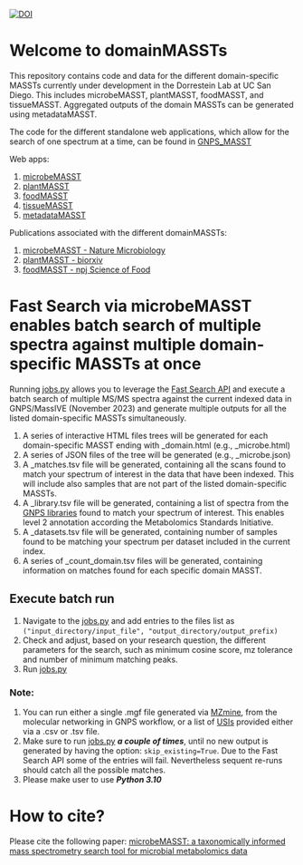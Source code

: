 [![DOI](https://zenodo.org/badge/492844724.svg)](https://zenodo.org/badge/latestdoi/492844724)

# Welcome to domainMASSTs
This repository contains code and data for the different domain-specific MASSTs currently under development in the Dorrestein Lab at UC San Diego. This includes microbeMASST, plantMASST, foodMASST, and tissueMASST. Aggregated outputs of the domain MASSTs can be generated using metadataMASST.

The code for the different standalone web applications, which allow for the search of one spectrum at a time, can be found in [GNPS_MASST](https://github.com/mwang87/GNPS_MASST)

Web apps:
1. [microbeMASST](https://masst.gnps2.org/microbemasst/)
2. [plantMASST](https://masst.gnps2.org/plantmasst/)
3. [foodMASST](https://masst.gnps2.org/foodmasst2/)
4. [tissueMASST](https://masst.gnps2.org/tissuemasst/)
5. [metadataMASST](https://masst.gnps2.org/metadatamasst/)

Publications associated with the different domainMASSTs:
1. [microbeMASST - Nature Microbiology](https://www.nature.com/articles/s41564-023-01575-9)
2. [plantMASST - biorxiv](https://www.biorxiv.org/content/10.1101/2024.05.13.593988v1)
3. [foodMASST - npj Science of Food](https://www.nature.com/articles/s41538-022-00137-3)

# Fast Search via microbeMASST enables batch search of multiple spectra against multiple domain-specific MASSTs at once

Running [jobs.py](https://github.com/robinschmid/microbe_masst/blob/master/code/jobs.py) allows you to leverage the [Fast Search API](https://fasst.gnps2.org/fastsearch/) and execute a batch search of multiple MS/MS spectra against the current indexed data in GNPS/MassIVE (November 2023) and generate multiple outputs for all the listed domain-specific MASSTs simultaneously.

1. A series of interactive HTML files trees will be generated for each domain-specific MASST ending with _domain.html (e.g., _microbe.html)
2. A series of JSON files of the tree will be generated (e.g., _microbe.json)
3. A _matches.tsv file will be generated, containing all the scans found to match your spectrum of interest in the data that have been indexed. This will include also samples that are not part of the listed domain-specific MASSTs. 
4. A _library.tsv file will be generated, containing a list of spectra from the [GNPS libraries](https://library.gnps2.org/) found to match your spectrum of interest. This enables level 2 annotation according the Metabolomics Standards Initiative. 
5. A _datasets.tsv file will be generated, containing number of samples found to be matching your spectrum per dataset included in the current index. 
6. A series of _count_domain.tsv files will be generated, containing information on matches found for each specific domain MASST.

## Execute batch run

1. Navigate to the [jobs.py](https://github.com/robinschmid/microbe_masst/blob/master/code/jobs.py) and add entries to the files list as `("input_directory/input_file", "output_directory/output_prefix)`
2. Check and adjust, based on your research question, the different parameters for the search, such as minimum cosine score, mz tolerance and number of minimum matching peaks.
3. Run [jobs.py](https://github.com/robinschmid/microbe_masst/blob/master/code/jobs.py)

### Note:

1. You can run either a single .mgf file generated via [MZmine](https://github.com/mzmine/mzmine), from the molecular networking in GNPS workflow, or a list of [USIs](https://www.nature.com/articles/s41592-021-01184-6) provided either via a .csv or .tsv file.
2. Make sure to run [jobs.py](https://github.com/robinschmid/microbe_masst/blob/master/code/jobs.py) **_a couple of times_**, until no new output is generated by having the option: `skip_existing=True`. Due to the Fast Search API some of the entries will fail. Nevertheless sequent re-runs should catch all the possible matches.
3. Please make user to use **_Python 3.10_**

# How to cite?

Please cite the following paper: [microbeMASST: a taxonomically informed mass spectrometry search tool for microbial metabolomics data](https://www.nature.com/articles/s41564-023-01575-9)
